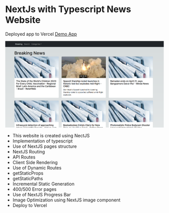 # NextJs with Typescript News Website

Deployed app to Vercel [Demo App](https://news-app-ten-theta.vercel.app/)

<p align="center">
      <img width="600"  src="./news-webpage.png">
</p>

- This website is created using NectJS
- Implementation of typescript
- Use of NextJS pages structure
- NextJS Routing
- API Routes
- Client Side Rendering
- Use of Dynamic Routes
- getStaticProps
- getStaticPaths
- Incremental Static Generation
- 400/500 Error pages
- Use of NextJS Progress Bar
- Image Optimization using NextJS image component
- Deploy to Vercel
